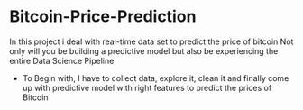 # Bitcoin-Price-Prediction
In this project i deal with real-time data set to predict the price of bitcoin
Not only will you be building a predictive model but also be experiencing the entire Data Science Pipeline
* To Begin with, I have to collect data, explore it, clean it and finally come up with predictive model with right features to predict the prices of Bitcoin 
